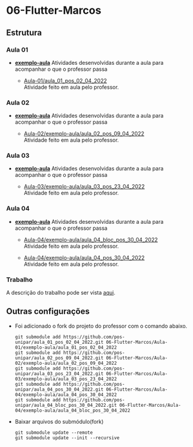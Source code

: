 # 06-Flutter-Marcos

## Estrutura

### Aula 01

- [**exemplo-aula**](./Aula-01/exemplo-aula/)
    Atividades desenvolvidas durante a aula para acompanhar o que o professor passa

    - [Aula-01/aula_01_pos_02_04_2022](./Aula-01/exemplo-aula/)  
        Atividade feito em aula pelo professor.

### Aula 02

- [**exemplo-aula**](./Aula-02/exemplo-aula/)
    Atividades desenvolvidas durante a aula para acompanhar o que o professor passa

    - [Aula-02/exemplo-aula/aula_02_pos_09_04_2022](./Aula-02/exemplo-aula/)  
        Atividade feito em aula pelo professor.

### Aula 03

- [**exemplo-aula**](./Aula-03/exemplo-aula/)
    Atividades desenvolvidas durante a aula para acompanhar o que o professor passa

    - [Aula-03/exemplo-aula/aula_03_pos_23_04_2022](./Aula-03/exemplo-aula/)  
        Atividade feito em aula pelo professor.

### Aula 04

- [**exemplo-aula**](./Aula-04/exemplo-aula/)
    Atividades desenvolvidas durante a aula para acompanhar o que o professor passa

    - [Aula-04/exemplo-aula/aula_04_bloc_pos_30_04_2022](./Aula-04/exemplo-aula/)  
        Atividade feito em aula pelo professor.

    - [Aula-04/exemplo-aula/aula_04_pos_30_04_2022](./Aula-04/exemplo-aula/)  
        Atividade feito em aula pelo professor.

### Trabalho

A descrição do trabalho pode ser vista [aqui](https://pos-unipar.github.io/docs/flutter/#trabalho-final).


## Outras configurações

- Foi adicionado o fork do projeto do professor com o comando abaixo.  
    ```
    git submodule add https://github.com/pos-unipar/aula_01_pos_02_04_2022.git 06-Flutter-Marcos/Aula-01/exemplo-aula/aula_01_pos_02_04_2022
    git submodule add https://github.com/pos-unipar/aula_02_pos_09_04_2022.git 06-Flutter-Marcos/Aula-02/exemplo-aula/aula_02_pos_09_04_2022
    git submodule add https://github.com/pos-unipar/aula_03_pos_23_04_2022.git 06-Flutter-Marcos/Aula-03/exemplo-aula/aula_03_pos_23_04_2022
    git submodule add https://github.com/pos-unipar/aula_04_pos_30_04_2022.git 06-Flutter-Marcos/Aula-04/exemplo-aula/aula_04_pos_30_04_2022
    git submodule add https://github.com/pos-unipar/aula_04_bloc_pos_30_04_2022.git 06-Flutter-Marcos/Aula-04/exemplo-aula/aula_04_bloc_pos_30_04_2022
    ```

- Baixar arquivos do submódulo(fork)
    ```
    git submodule update --remote
    git submodule update --init --recursive
    ```